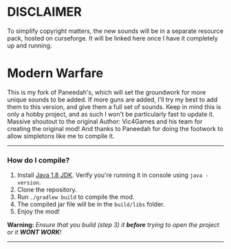 # DISCLAIMER

To simplify copyright matters, the new sounds will be in a separate resource pack, hosted on curseforge. It will be linked here once I have it completely up and running.

# Modern Warfare

This is my fork of Paneedah's, which will set the groundwork for more unique sounds to be added. If more guns are added, I'll try my best to add them to this version, and give them a full set of sounds. Keep in mind this is only a hobby project, and as such I won't be particularly fast to update it. Massive shoutout to the original Author: Vic4Games and his team for creating the original mod! And thanks to Paneedah for doing the footwork to allow simpletons like me to compile it.

---

### How do I compile?
1. Install [Java 1.8 JDK](https://adoptium.net/en-GB/temurin/releases/?version=8). Verify you're running it in console using `java -version`.
2. Clone the repository.
4. Run `./gradlew build` to compile the mod.
5. The compiled jar file will be in the `build/libs` folder.
6. Enjoy the mod!

**Warning:** _Ensure that you build (step 3) it __before__ trying to open the project or it __WONT WORK__!_

---

